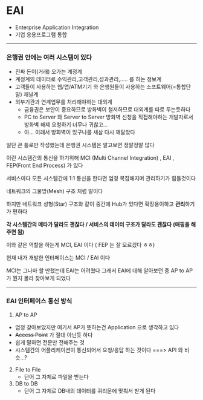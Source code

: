 # EAI 

- Enterprise Application Integration 
- 기업 응용프로그램 통합 



---



### 은행권 안에는 여러 시스템이 있다 

- 진짜 돈이(거래) 오가는 계정계 
- 계정계의 데이터로 수익관리,고객관리,성과관리,..... 를 하는 정보계
- 고객들이 사용하는 웹/앱/ATM기기 와 은행원들이 사용하는 소프트웨어(=통합단말) 채널계
- 외부기관과 연계업무를 처리해야하는 대외계
  - 금융권은 보안이 중요하므로 방화벽이 철저하므로 대외계를 따로 두는듯하다 
  - PC to Server 와 Server to Server 방화벽 신청을 직접해야하는 개발자로서 방화벽 해제 요청하기 너무나 귀찮고... 
  - 아... 이래서 방화벽이 있구나를 새삼 다시 깨달았다



일단 큰 틀로만 작성했는데 은행권 시스템은 알고보면 정말정말 많다

이런 시스템간의 통신을 하기위해 MCI (Multi Channel Integration) , EAI , FEP(Front End Process) 가 있다



서비스마다 모든 시스템간에 1:1 통신을 한다면 엄청 복잡해지며 관리하기가 힘들것이다 

네트워크의 그물망(Mesh) 구조 처럼 말이다 

하지만 네트워크 성형(Star) 구조와 같이 중간에 Hub가 있다면 확장용이하고 **관리**하기가 편하다

**각 시스템간의 메타가 달라도 괜찮다 / 서비스의 데이터 구조가 달라도 괜찮다 (매핑을 해주면 됨)** 

이와 같은 역할을 하는게 MCI, EAI 이다 ( FEP 는 잘 모르겠다 ㅎㅎ)



현재 내가 개발한 인터페이스는 MCI / EAI 이다 

MCI는 그나마 할 만했는데 EAI는 어려웠다 그래서 EAI에 대해 알아보던 중 AP to AP 가 뭔지 몰라 찾아보게 되었다



---



### EAI 인터페이스 통신 방식

1.  AP to AP 
   - 엄청 찾아보았지만 여기서 AP가 뜻하는건 Application 으로 생각하고 있다
   - <s>Access Point</s> 가 절대 아닌듯 하다 
   - 쉽게 말하면 전문만 전해주는 것 
   - 시스템간의 어플리케이션이 통신되어서 요청/응답 하는 것이다 ===> API 와 비슷...?
2. File to File
   - 단어 그 자체로 파일을 받는다
3. DB to DB
   - 단어 그 자체로 DB내의 데이터를 쿼리문에 맞춰서 받게 된다






